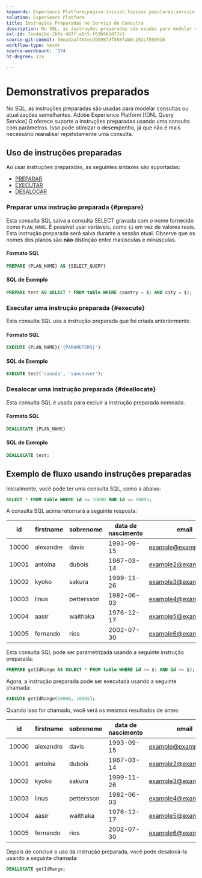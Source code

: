 ```yaml
---
keywords: Experience Platform;página inicial;tópicos populares;serviço de consulta;serviço de consulta;instruções preparadas;preparado;sql;
solution: Experience Platform
title: Instruções Preparadas no Serviço de Consulta
description: No SQL, as instruções preparadas são usadas para modelar consultas ou atualizações semelhantes. O Serviço de consulta do Adobe Experience Platform suporta instruções preparadas usando uma consulta parametrizada.
exl-id: 7ee4a10e-2bfe-487f-a8c5-f03b5b1d77e3
source-git-commit: 58eadaaf461ecd9598f3f508fab0c192cf058916
workflow-type: tm+mt
source-wordcount: '374'
ht-degree: 11%

---
```


# Demonstrativos preparados

No SQL, as instruções preparadas são usadas para modelar consultas ou atualizações semelhantes. Adobe Experience Platform [!DNL Query Service] O oferece suporte a instruções preparadas usando uma consulta com parâmetros. Isso pode otimizar o desempenho, já que não é mais necessário reanalisar repetidamente uma consulta.

## Uso de instruções preparadas

Ao usar instruções preparadas, as seguintes sintaxes são suportadas:

- [PREPARAR](#prepare)
- [EXECUTAR](#execute)
- [DESALOCAR](#deallocate)

### Preparar uma instrução preparada {#prepare}

Esta consulta SQL salva a consulta SELECT gravada com o nome fornecido como `PLAN_NAME`. É possível usar variáveis, como `$1` em vez de valores reais. Esta instrução preparada será salva durante a sessão atual. Observe que os nomes dos planos são **não** distinção entre maiúsculas e minúsculas.

#### Formato SQL

```sql
PREPARE {PLAN_NAME} AS {SELECT_QUERY}
```

#### SQL de Exemplo

```sql
PREPARE test AS SELECT * FROM table WHERE country = $1 AND city = $2;
```

### Executar uma instrução preparada {#execute}

Esta consulta SQL usa a instrução preparada que foi criada anteriormente.

#### Formato SQL

```sql
EXECUTE {PLAN_NAME}('{PARAMETERS}')
```

#### SQL de Exemplo

```sql
EXECUTE test('canada', 'vancouver');
```

### Desalocar uma instrução preparada {#deallocate}

Esta consulta SQL é usada para excluir a instrução preparada nomeada.

#### Formato SQL

```sql
DEALLOCATE {PLAN_NAME}
```

#### SQL de Exemplo

```sql
DEALLOCATE test;
```

## Exemplo de fluxo usando instruções preparadas

Inicialmente, você pode ter uma consulta SQL, como a abaixo:

```sql
SELECT * FROM table WHERE id >= 10000 AND id <= 10005;
```

A consulta SQL acima retornará a seguinte resposta:

| id | firstname | sobrenome | data de nascimento | email | city | país |
|--- | --------- | -------- | --------- | ----- | ------- | ---- |
| 10000 | alexandre | davis | 1993-09-15 | example@example.com | Vancouver | Canadá |
| 10001 | antoína | dubois | 1967-03-14 | example2@example.com | Paris | França |
| 10002 | kyoko | sakura | 1999-11-26 | example3@example.com | Tóquio | Japão |
| 10003 | linus | pettersson | 1982-06-03 | example4@example.com | Estocolmo | Suécia |
| 10004 | aasir | waithaka | 1976-12-17 | example5@example.com | Nairóbi | Quênia |
| 10005 | fernando | rios | 2002-07-30 | example6@example.com | Santiago | Chile |

Esta consulta SQL pode ser parametrizada usando a seguinte instrução preparada:

```sql
PREPARE getIdRange AS SELECT * FROM table WHERE id >= $1 AND id <= $2; 
```

Agora, a instrução preparada pode ser executada usando a seguinte chamada:

```sql
EXECUTE getIdRange(10000, 10005);
```

Quando isso for chamado, você verá os mesmos resultados de antes:

| id | firstname | sobrenome | data de nascimento | email | city | país |
|--- | --------- | -------- | --------- | ----- | ------- | ---- |
| 10000 | alexandre | davis | 1993-09-15 | example@example.com | Vancouver | Canadá |
| 10001 | antoína | dubois | 1967-03-14 | example2@example.com | Paris | França |
| 10002 | kyoko | sakura | 1999-11-26 | example3@example.com | Tóquio | Japão |
| 10003 | linus | pettersson | 1982-06-03 | example4@example.com | Estocolmo | Suécia |
| 10004 | aasir | waithaka | 1976-12-17 | example5@example.com | Nairóbi | Quênia |
| 10005 | fernando | rios | 2002-07-30 | example6@example.com | Santiago | Chile |

Depois de concluir o uso da instrução preparada, você pode desalocá-la usando a seguinte chamada:

```sql
DEALLOCATE getIdRange;
```
